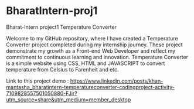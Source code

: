 # BharatIntern-proj1
Bharat-Intern project1 Temperature Converter

Welcome to my GitHub repository, where I have created a Temperature Converter project completed during my internship journey. These project demonstrate my growth as a Front-end Web Developer and reflect my commitment to continuous learning and innovation.
Temperature Converter is a simple website using CSS, HTML and JAVASCRIPT to convert temperature from Celsius to Farenheit and etc.

Link to this project demo : https://www.linkedin.com/posts/khan-mantasha_bharatintern-temperatureconverter-codingproject-activity-7109828557501050880-FJir?utm_source=share&utm_medium=member_desktop
